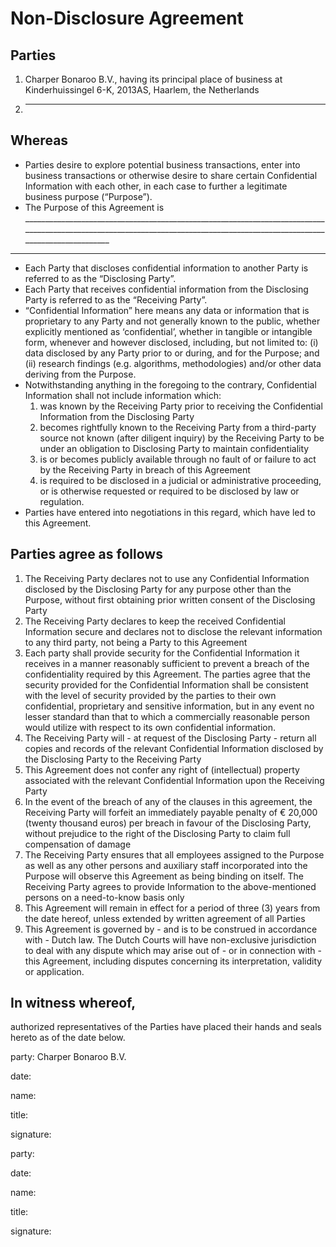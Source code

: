 # Non-Disclosure Agreement

## Parties

1. Charper Bonaroo B.V., having its principal place of business at Kinderhuissingel 6-K, 2013AS, Haarlem, the Netherlands
1. _________________________________________________________________________________________________________________________________________________________________________________________________________

## Whereas

 - Parties desire to explore potential business transactions, enter into business transactions or otherwise desire to share certain Confidential Information with each other, in each case to further a legitimate business purpose (“Purpose”).
 - The Purpose of this Agreement is ___________________________________________________________________________________________________________________________________________________________________________
___________________________________________________________________
 - Each Party that discloses confidential information to another Party is referred to as the “Disclosing Party”.
 - Each Party that receives confidential information from the Disclosing Party is referred to as the “Receiving Party”.
 - “Confidential Information” here means any data or information that is proprietary to any Party and not generally known to the public, whether explicitly mentioned as ‘confidential’, whether in tangible or intangible form, whenever and however disclosed, including, but not limited to: (i) data disclosed by any Party prior to or during, and for the Purpose; and (ii) research findings (e.g. algorithms, methodologies) and/or other data deriving from the Purpose.
 - Notwithstanding anything in the foregoing to the contrary, Confidential Information shall not include information which:
    1. was known by the Receiving Party prior to receiving the Confidential Information from the Disclosing Party
    1. becomes rightfully known to the Receiving Party from a third-party source not known (after diligent inquiry) by the Receiving Party to be under an obligation to Disclosing Party to maintain confidentiality
    1. is or becomes publicly available through no fault of or failure to act by the Receiving Party in breach of this Agreement
    1. is required to be disclosed in a judicial or administrative proceeding, or is otherwise requested or required to be disclosed by law or regulation.
 - Parties have entered into negotiations in this regard, which have led to this Agreement.

## Parties agree as follows

1. The Receiving Party declares not to use any Confidential Information disclosed by the Disclosing Party for any purpose other than the Purpose, without first obtaining prior written consent of the Disclosing Party
1. The Receiving Party declares to keep the received Confidential Information secure and declares not to disclose the relevant information to any third party, not being a Party to this Agreement
1. Each party shall provide security for the Confidential Information it receives in a manner reasonably sufficient to prevent a breach of the confidentiality required by this Agreement. The parties agree that the security provided for the Confidential Information shall be consistent with the level of security provided by the parties to their own confidential, proprietary and sensitive information, but in any event no lesser standard than that to which a commercially reasonable person would utilize with respect to its own confidential information.
1. The Receiving Party will - at request of the Disclosing Party - return all copies and records of the relevant Confidential Information disclosed by the Disclosing Party to the Receiving Party
1. This Agreement does not confer any right of (intellectual) property associated with the relevant Confidential Information upon the Receiving Party
1. In the event of the breach of any of the clauses in this agreement, the Receiving Party will forfeit an immediately payable penalty of € 20,000 (twenty thousand euros) per breach in favour of the Disclosing Party, without prejudice to the right of the Disclosing Party to claim full compensation of damage
1. The Receiving Party ensures that all employees assigned to the Purpose as well as any other persons and auxiliary staff incorporated into the Purpose will observe this Agreement as being binding on itself. The Receiving Party agrees to provide Information to the above-mentioned persons on a need-to-know basis only
1. This Agreement will remain in effect for a period of three (3) years from the date hereof, unless extended by written agreement of all Parties
1. This Agreement is governed by - and is to be construed in accordance with - Dutch law. The Dutch Courts will have non-exclusive jurisdiction to deal with any dispute which may arise out of - or in connection with - this Agreement, including disputes concerning its interpretation, validity or application.

## In witness whereof,

authorized representatives of the Parties have placed their hands and seals hereto as of the date below.

party: Charper Bonaroo B.V.

date: 

name:

title:

signature:


party:

date: 

name:

title:

signature:

